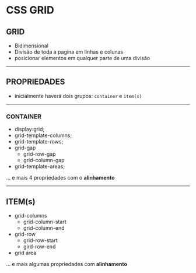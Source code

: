   # CSS GRID

  ## GRID

  <!-- !Repositório do canal rocketseat -->

 - Bidimensional
 - Divisão de toda a pagina em linhas e colunas
 - posicionar elementos em qualquer parte de uma divisão
---
  ## PROPRIEDADES 
 - inicialmente haverá dois grupos:
  `container` e `item(s)`
--- 
  ### CONTAINER 
 - display:grid;
 - grid-template-columns;
 - grid-template-rows;
 - grid-gap
   - grid-row-gap
   - grid-column-gap
 - grid-template-areas;

 ... e mais 4 propriedades com o **alinhamento**

---

  ## ITEM(s)
 - grid-columns
   - grid-column-start
   - grid-column-end
 - grid-row
   - grid-row-start
   - gird-row-end
 - grid area 

 ... e mais algumas propriedades com **alinhamento**     
    